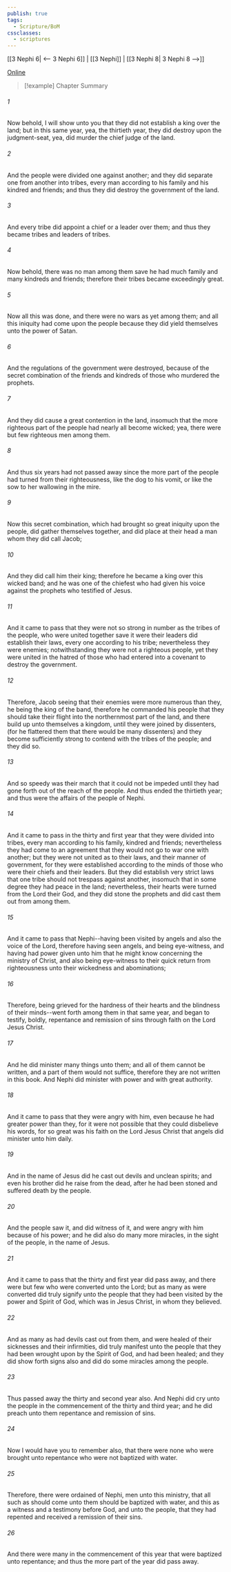 ```yaml
---
publish: true
tags:
  - Scripture/BoM
cssclasses:
  - scriptures
---
```

[[3 Nephi 6| <-- 3 Nephi 6]] | [[3 Nephi]] | [[3 Nephi 8| 3 Nephi 8 -->]]

[Online](https://churchofjesuschrist.org/study/scriptures/bofm/3-ne/7?lang=eng)

>[!example] Chapter Summary
>
###### 1
Now behold, I will show unto you that they did not establish a king over the land; but in this same year, yea, the thirtieth year, they did destroy upon the judgment-seat, yea, did murder the chief judge of the land.
###### 2
And the people were divided one against another; and they did separate one from another into tribes, every man according to his family and his kindred and friends; and thus they did destroy the government of the land.
###### 3
And every tribe did appoint a chief or a leader over them; and thus they became tribes and leaders of tribes.
###### 4
Now behold, there was no man among them save he had much family and many kindreds and friends; therefore their tribes became exceedingly great.
###### 5
Now all this was done, and there were no wars as yet among them; and all this iniquity had come upon the people because they did yield themselves unto the power of Satan.
###### 6
And the regulations of the government were destroyed, because of the secret combination of the friends and kindreds of those who murdered the prophets.
###### 7
And they did cause a great contention in the land, insomuch that the more righteous part of the people had nearly all become wicked; yea, there were but few righteous men among them.
###### 8
And thus six years had not passed away since the more part of the people had turned from their righteousness, like the dog to his vomit, or like the sow to her wallowing in the mire.
###### 9
Now this secret combination, which had brought so great iniquity upon the people, did gather themselves together, and did place at their head a man whom they did call Jacob;
###### 10
And they did call him their king; therefore he became a king over this wicked band; and he was one of the chiefest who had given his voice against the prophets who testified of Jesus.
###### 11
And it came to pass that they were not so strong in number as the tribes of the people, who were united together save it were their leaders did establish their laws, every one according to his tribe; nevertheless they were enemies; notwithstanding they were not a righteous people, yet they were united in the hatred of those who had entered into a covenant to destroy the government.
###### 12
Therefore, Jacob seeing that their enemies were more numerous than they, he being the king of the band, therefore he commanded his people that they should take their flight into the northernmost part of the land, and there build up unto themselves a kingdom, until they were joined by dissenters, (for he flattered them that there would be many dissenters) and they become sufficiently strong to contend with the tribes of the people; and they did so.
###### 13
And so speedy was their march that it could not be impeded until they had gone forth out of the reach of the people. And thus ended the thirtieth year; and thus were the affairs of the people of Nephi.
###### 14
And it came to pass in the thirty and first year that they were divided into tribes, every man according to his family, kindred and friends; nevertheless they had come to an agreement that they would not go to war one with another; but they were not united as to their laws, and their manner of government, for they were established according to the minds of those who were their chiefs and their leaders. But they did establish very strict laws that one tribe should not trespass against another, insomuch that in some degree they had peace in the land; nevertheless, their hearts were turned from the Lord their God, and they did stone the prophets and did cast them out from among them.
###### 15
And it came to pass that Nephi--having been visited by angels and also the voice of the Lord, therefore having seen angels, and being eye-witness, and having had power given unto him that he might know concerning the ministry of Christ, and also being eye-witness to their quick return from righteousness unto their wickedness and abominations;
###### 16
Therefore, being grieved for the hardness of their hearts and the blindness of their minds--went forth among them in that same year, and began to testify, boldly, repentance and remission of sins through faith on the Lord Jesus Christ.
###### 17
And he did minister many things unto them; and all of them cannot be written, and a part of them would not suffice, therefore they are not written in this book. And Nephi did minister with power and with great authority.
###### 18
And it came to pass that they were angry with him, even because he had greater power than they, for it were not possible that they could disbelieve his words, for so great was his faith on the Lord Jesus Christ that angels did minister unto him daily.
###### 19
And in the name of Jesus did he cast out devils and unclean spirits; and even his brother did he raise from the dead, after he had been stoned and suffered death by the people.
###### 20
And the people saw it, and did witness of it, and were angry with him because of his power; and he did also do many more miracles, in the sight of the people, in the name of Jesus.
###### 21
And it came to pass that the thirty and first year did pass away, and there were but few who were converted unto the Lord; but as many as were converted did truly signify unto the people that they had been visited by the power and Spirit of God, which was in Jesus Christ, in whom they believed.
###### 22
And as many as had devils cast out from them, and were healed of their sicknesses and their infirmities, did truly manifest unto the people that they had been wrought upon by the Spirit of God, and had been healed; and they did show forth signs also and did do some miracles among the people.
###### 23
Thus passed away the thirty and second year also. And Nephi did cry unto the people in the commencement of the thirty and third year; and he did preach unto them repentance and remission of sins.
###### 24
Now I would have you to remember also, that there were none who were brought unto repentance who were not baptized with water.
###### 25
Therefore, there were ordained of Nephi, men unto this ministry, that all such as should come unto them should be baptized with water, and this as a witness and a testimony before God, and unto the people, that they had repented and received a remission of their sins.
###### 26
And there were many in the commencement of this year that were baptized unto repentance; and thus the more part of the year did pass away.



